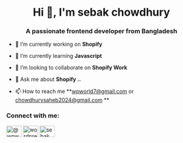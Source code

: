 <h1 align="center">Hi 👋, I'm sebak chowdhury</h1>
<h3 align="center">A passionate frontend developer from Bangladesh</h3>

- 🔭 I’m currently working on **Shopify**

- 🌱 I’m currently learning **Javascript**

- 👯 I’m looking to collaborate on **Shopify Work**

- 💬 Ask me about **Shopify ..**

- 📫 How to reach me **wpworld7@gmail.com or chowdhurysaheb2024@gmail.com **

<h3 align="left">Connect with me:</h3>
<p align="left">
<a href="https://twitter.com/@wpworld7" target="blank"><img align="center" src="https://raw.githubusercontent.com/rahuldkjain/github-profile-readme-generator/master/src/images/icons/Social/twitter.svg" alt="@wpworld7" height="30" width="40" /></a>
<a href="https://linkedin.com/in/wordpress expert" target="blank"><img align="center" src="https://raw.githubusercontent.com/rahuldkjain/github-profile-readme-generator/master/src/images/icons/Social/linked-in-alt.svg" alt="wordpress expert" height="30" width="40" /></a>
<a href="https://fb.com/sebak chowdhury" target="blank"><img align="center" src="https://raw.githubusercontent.com/rahuldkjain/github-profile-readme-generator/master/src/images/icons/Social/facebook.svg" alt="sebak chowdhury" height="30" width="40" /></a>
</p>
